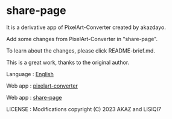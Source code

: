 # share-page

It is a derivative app of PixelArt-Converter created by akazdayo.

Add  some changes from PixelArt-Converter in  "share-page".

To learn about the changes, please click README-brief.md.

This is a great work, thanks to the original author.

Language  : [English](README.md)

Web app   : [pixelart-converter](https://pixelart.streamlit.app)

Web app   : [share-page](https://share-page.streamlit.app)

LICENSE   : Modifications copyright (C) 2023 AKAZ and LISIQI7







 



